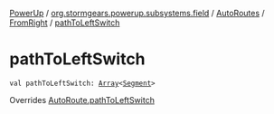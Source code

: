 [PowerUp](../../../index.md) / [org.stormgears.powerup.subsystems.field](../../index.md) / [AutoRoutes](../index.md) / [FromRight](index.md) / [pathToLeftSwitch](./path-to-left-switch.md)

# pathToLeftSwitch

`val pathToLeftSwitch: `[`Array`](https://kotlinlang.org/api/latest/jvm/stdlib/kotlin/-array/index.html)`<`[`Segment`](../../-segment/index.md)`>`

Overrides [AutoRoute.pathToLeftSwitch](../../-auto-route/path-to-left-switch.md)

